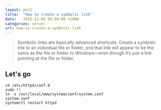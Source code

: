 ```yaml
---
layout: post
title:  "How to create a symbolic link"
date:   2019-12-08 09:00:00 +1000
categories: server
url: how-to-create-a-symbolic-link
---
```


<blockquote class="blockquote">
    Symbolic links are basically advanced shortcuts. Create a symbolic link to an individual file or folder, and that link will appear to be the same as the file or folder to Windows—even though it’s just a link pointing at the file or folder.
</blockquote>

## Let's go 

<code>cd /etc/httpd/conf.d</code><br>
<code>sudo !!</code><br>
<code>ln -s /usr/local/www/system/conf/system.conf system.conf</code><br>
<code>systemctl restart httpd</code><br>
